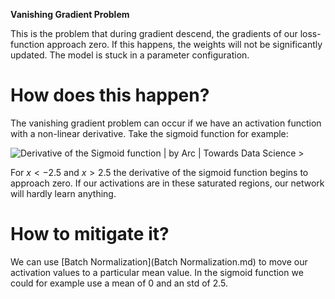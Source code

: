 **Vanishing Gradient Problem**

This is the problem that during gradient descend, the gradients of our loss-function approach zero. If this happens, the weights will not be significantly updated. The model is stuck in a parameter configuration.

# How does this happen?

The vanishing gradient problem can occur if we have an activation function with a non-linear derivative. Take the sigmoid function for example:

![Derivative of the Sigmoid function | by Arc | Towards Data Science >](https://miro.medium.com/v2/resize:fit:1400/1*6A3A_rt4YmumHusvTvVTxw.png)

For $x < -2.5$ and $x > 2.5$ the derivative of the sigmoid function begins to approach zero. If our activations are in these saturated regions, our network will hardly learn anything.

# How to mitigate it?

We can use [Batch Normalization](Batch Normalization.md)  to move our activation values to a particular mean value. In the sigmoid function we could for example use a mean of $0$ and an std of $2.5$​.
